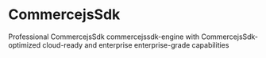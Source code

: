 # CommercejsSdk
Professional CommercejsSdk commercejssdk-engine with CommercejsSdk-optimized cloud-ready and enterprise enterprise-grade capabilities
